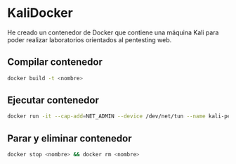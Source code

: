 # KaliDocker

He creado un contenedor de Docker que contiene una máquina Kali para poder realizar laboratorios orientados al pentesting web.

## Compilar contenedor
```bash
docker build -t <nombre>
```
## Ejecutar contenedor
```bash
docker run -it --cap-add=NET_ADMIN --device /dev/net/tun --name kali-pentest kali-pentest
```
## Parar y eliminar contenedor
```bash
docker stop <nombre> && docker rm <nombre>
```
